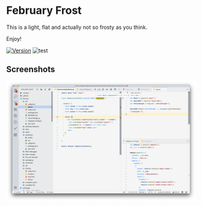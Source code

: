 # February Frost

This is a light, flat and actually not so frosty as you think. 

Enjoy!

[![Version](https://vsmarketplacebadge.apphb.com/version/perragnaredin.february-frost.svg)](https://marketplace.visualstudio.com/items?itemName=perragnaredin.february-frost) ![test](https://vsmarketplacebadge.apphb.com/installs-short/perragnaredin.february-frost.svg)

## Screenshots

![Screenshot](https://raw.githubusercontent.com/perragnar/february-frost/master/images/screenshots/screenshot-01.png)
